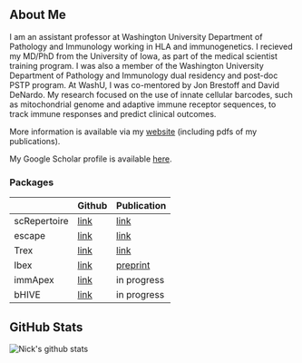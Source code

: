 ## About Me
I am an assistant professor at Washington University Department of Pathology and Immunology working in HLA and immunogenetics. I recieved my MD/PhD from the University of Iowa, as part of the medical scientist training program. I was also a member of the Washington University Department of Pathology and Immunology dual residency and post-doc PSTP program. At WashU, I was co-mentored by Jon Brestoff and David DeNardo. My research focused on the use of innate cellular barcodes, such as mitochondrial genome and adaptive immune receptor sequences, to track immune responses and predict clinical outcomes.

More information is available via my [website](https://www.borch.dev/) (including pdfs of my publications).

My Google Scholar profile is available [here](https://scholar.google.com/citations?user=_n4TRuIAAAAJ&hl=en&authuser=1).

### Packages

|              | Github                                                  | Publication  | 
|--------------|---------------------------------------------------------|--------------|
| scRepertoire | [link](https://github.com/BorchLab/scRepertoire)   | [link](https://pmc.ncbi.nlm.nih.gov/articles/PMC7400693/) | 
| escape       | [link](https://github.com/BorchLab/escape)         | [link](https://pubmed.ncbi.nlm.nih.gov/33504936/)  | 
| Trex         | [link](https://github.com/BorchLab/Trex)           | [link](https://pubmed.ncbi.nlm.nih.gov/39164479/)  | 
| Ibex         | [link](https://github.com/BorchLab/Ibex)           | [preprint](https://www.biorxiv.org/content/10.1101/2022.11.09.515787v2.abstract)  | 
| immApex      | [link ](https://github.com/BorchLab/immApex)       | in progress  | 
| bHIVE        | [link ](https://github.com/BorchLab/bHIVE)         | in progress  |

## GitHub Stats
![Nick's github stats](https://github-readme-stats.vercel.app/api?username=ncborcherding&show_icons=true&theme=dracula)
